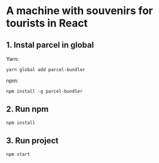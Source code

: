 # A machine with souvenirs for tourists in React

## 1. Instal parcel in global

Yarn:

```
yarn global add parcel-bundler
```

npm:

```
npm install -g parcel-bundler
```

## 2. Run npm

```
npm install
```

## 3. Run project

```
npm start
```
